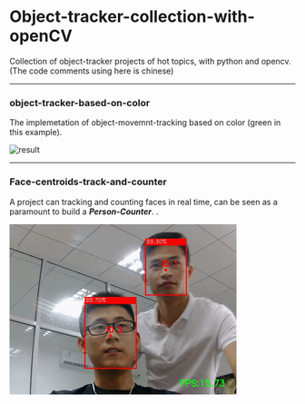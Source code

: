 # Object-tracker-collection-with-openCV
Collection of object-tracker projects of hot topics, with python and opencv.
(The code comments using here is chinese)

----------------------------------------------------
### object-tracker-based-on-color
The implemetation of object-movemnt-tracking based on color (green in this example).

![result](https://github.com/LZQthePlane/Object-tracker-with-opencv/blob/master/object-tracker-based-on-color/test_gif.gif)

----------------------------------------------------
### Face-centroids-track-and-counter
A project can tracking and counting faces in real time, can be seen as a paramount to build a ***Person-Counter***. .

![result](https://github.com/LZQthePlane/Object-tracker-collection-Opencv-DeepLearning/blob/master/Faces-centroid-tracker-counter/test_out/example.gif)
